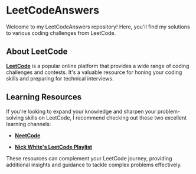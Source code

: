 # LeetCodeAnswers

Welcome to my LeetCodeAnswers repository! Here, you'll find my solutions to various coding challenges from LeetCode.

## About LeetCode

[**LeetCode**](https://leetcode.com/) is a popular online platform that provides a wide range of coding challenges and contests. It's a valuable resource for honing your coding skills and preparing for technical interviews.

## Learning Resources

If you're looking to expand your knowledge and sharpen your problem-solving skills on LeetCode, I recommend checking out these two excellent learning channels:

- [**NeetCode**](https://www.youtube.com/c/NeetCode)

- [**Nick White's LeetCode Playlist**](https://www.youtube.com/watch?v=U6-X_QOwPcs&list=PLU_sdQYzUj2keVENTP0a5rdykRSgg9Wp-)

These resources can complement your LeetCode journey, providing additional insights and guidance to tackle complex problems effectively.

